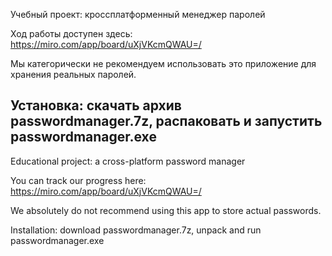 Учебный проект: кроссплатформенный менеджер паролей

Ход работы доступен здесь: https://miro.com/app/board/uXjVKcmQWAU=/

Мы категорически не рекомендуем использовать это приложение для хранения реальных паролей.

Установка: скачать архив passwordmanager.7z, распаковать и запустить passwordmanager.exe
------------------------------------------------------------------------------------------

Educational project: a cross-platform password manager

You can track our progress here: https://miro.com/app/board/uXjVKcmQWAU=/

We absolutely do not recommend using this app to store actual passwords.

Installation: download passwordmanager.7z, unpack and run passwordmanager.exe
